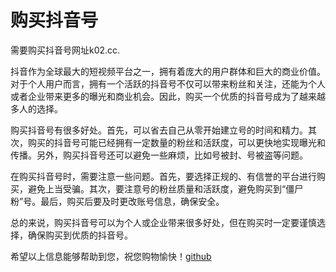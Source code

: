 # 购买抖音号

需要购买抖音号网址k02.cc.

抖音作为全球最大的短视频平台之一，拥有着庞大的用户群体和巨大的商业价值。对于个人用户而言，拥有一个活跃的抖音号不仅可以带来粉丝和关注，还能为个人或者企业带来更多的曝光和商业机会。因此，购买一个优质的抖音号成为了越来越多人的选择。

购买抖音号有很多好处。首先，可以省去自己从零开始建立号的时间和精力。其次，购买的抖音号可能已经拥有一定数量的粉丝和活跃度，可以更快地实现曝光和传播。另外，购买抖音号还可以避免一些麻烦，比如号被封、号被盗等问题。

在购买抖音号时，需要注意一些问题。首先，要选择正规的、有信誉的平台进行购买，避免上当受骗。其次，要注意号的粉丝质量和活跃度，避免购买到“僵尸粉”号。最后，购买后要及时更改账号信息，确保安全。

总的来说，购买抖音号可以为个人或企业带来很多好处，但在购买时一定要谨慎选择，确保购买到优质的抖音号。

希望以上信息能够帮助到您，祝您购物愉快！[github](https://github.com)